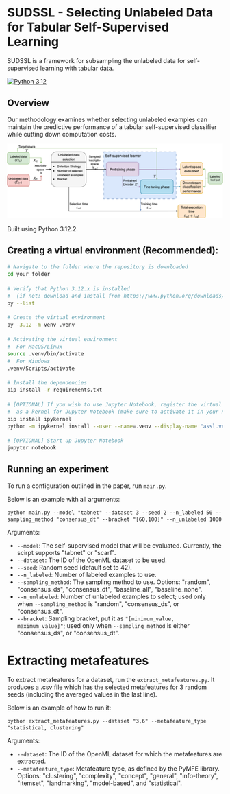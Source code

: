 # SUDSSL - Selecting Unlabeled Data for Tabular Self-Supervised Learning

SUDSSL is a framework for subsampling the unlabeled data for self-supervised learning with tabular data.

[![Python 3.12](https://img.shields.io/badge/python-3.12-blue.svg)](https://www.python.org/downloads/release/python-3122/)


## Overview

Our methodology examines whether selecting unlabeled examples can maintain the predictive performance of a
tabular self-supervised classifier while cutting down computation costs.

![Methodology Overview](images/methodology_embeddings.svg)

Built using Python 3.12.2.



## Creating a virtual environment (Recommended):
```bash
# Navigate to the folder where the repository is downloaded
cd your_folder

# Verify that Python 3.12.x is installed
#  (if not: download and install from https://www.python.org/downloads/)
py --list

# Create the virtual environment
py -3.12 -m venv .venv

# Activating the virtual environment
#  For MacOS/Linux
source .venv/bin/activate
#  For Windows
.venv/Scripts/activate

# Install the dependencies
pip install -r requirements.txt

# [OPTIONAL] If you wish to use Jupyter Notebook, register the virtual environment
#  as a kernel for Jupyter Notebook (make sure to activate it in your notebook)
pip install ipykernel
python -m ipykernel install --user --name=.venv --display-name "assl.venv"

# [OPTIONAL] Start up Jupyter Notebook
jupyter notebook
```

## Running an experiment

To run a configuration outlined in the paper, run `main.py`. 

Below is an example with all arguments:

```commandline
python main.py --model "tabnet" --dataset 3 --seed 2 --n_labeled 50 --sampling_method "consensus_dt" --bracket "[60,100]" --n_unlabeled 1000 
```

Arguments:
- `--model`: The self-supervised model that will be evaluated. Currently, the scirpt supports "tabnet" or "scarf".
- `--dataset`: The ID of the OpenML dataset to be used.
- `--seed`: Random seed (default set to 42).
- `--n_labeled`: Number of labeled examples to use.
- `--sampling_method`: The sampling method to use. Options: "random", "consensus_ds", "consensus_dt", "baseline_all", "baseline_none".
- `--n_unlabeled`: Number of unlabeled examples to select; used only when `--sampling_method` is "random", "consensus_ds", or "consensus_dt".
- `--bracket`: Sampling bracket, put it as `"[minimum_value, maximum_value]"`; used only when `--sampling_method` is either "consensus_ds", or "consensus_dt".

# Extracting metafeatures

To extract metafeatures for a dataset, run the `extract_metafeatures.py`.
It produces a .csv file which has the selected metafeatures for 3 random seeds (including the averaged values in the last line). 

Below is an example of how to run it:
```commandline
python extract_metafeatures.py --dataset "3,6" --metafeature_type "statistical, clustering"
```
Arguments:
- `--dataset`: The ID of the OpenML dataset for which the metafeatures are extracted.
- `--metafeature_type`: Metafeature type, as defined by the PyMFE library. Options: "clustering", "complexity", 
"concept", "general", "info-theory", "itemset", "landmarking", "model-based", and "statistical".

